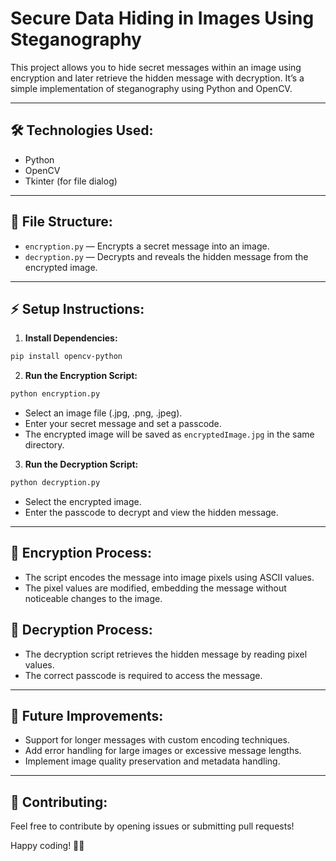 # Secure Data Hiding in Images Using Steganography

This project allows you to hide secret messages within an image using encryption and later retrieve the hidden message with decryption. It’s a simple implementation of steganography using Python and OpenCV.

---

## 🛠️ **Technologies Used:**
- Python
- OpenCV
- Tkinter (for file dialog)

---

## 📂 **File Structure:**
- `encryption.py` — Encrypts a secret message into an image.
- `decryption.py` — Decrypts and reveals the hidden message from the encrypted image.

---

## ⚡ **Setup Instructions:**

1. **Install Dependencies:**
```bash
pip install opencv-python
```

2. **Run the Encryption Script:**
```bash
python encryption.py
```
- Select an image file (.jpg, .png, .jpeg).
- Enter your secret message and set a passcode.
- The encrypted image will be saved as `encryptedImage.jpg` in the same directory.

3. **Run the Decryption Script:**
```bash
python decryption.py
```
- Select the encrypted image.
- Enter the passcode to decrypt and view the hidden message.

---

## 🔑 **Encryption Process:**
- The script encodes the message into image pixels using ASCII values.
- The pixel values are modified, embedding the message without noticeable changes to the image.

## 🧠 **Decryption Process:**
- The decryption script retrieves the hidden message by reading pixel values.
- The correct passcode is required to access the message.

---

## 🚀 **Future Improvements:**
- Support for longer messages with custom encoding techniques.
- Add error handling for large images or excessive message lengths.
- Implement image quality preservation and metadata handling.

---

## 📩 **Contributing:**
Feel free to contribute by opening issues or submitting pull requests!

Happy coding! 🚀✨

